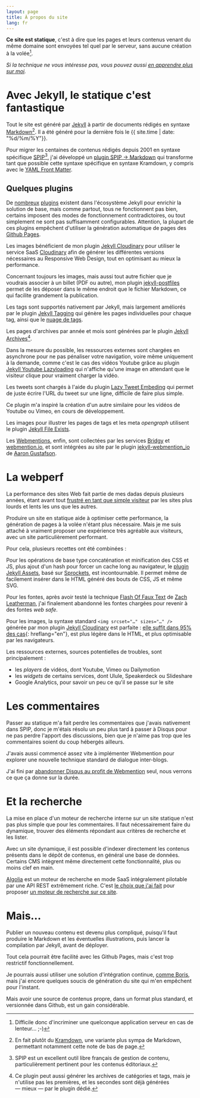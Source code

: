 ```yaml
---
layout: page
title: À propos du site
lang: fr
---
```


**Ce site est statique**, c'est à dire que les pages et leurs contenus venant du même domaine sont envoyées tel quel par le serveur, sans aucune création à la volée[^perf].

[^perf]: Difficile donc d'incriminer une quelconque application serveur en cas de lenteur… ;-)

*Si la technique ne vous intéresse pas, vous pouvez aussi [en apprendre plus sur moi](/a-propos/de-moi.html).*

# Avec Jekyll, le statique c'est fantastique

Tout le site est généré par [Jekyll](http://jekyllrb.com/) à partir de documents rédigés en syntaxe [Markdown](http://fr.wikipedia.org/wiki/Markdown)[^kramdown]. Il a été généré pour la dernière fois le&nbsp;{{ site.time | date: "%d/%m/%Y"}}.

[^kramdown]: En fait plutôt du [Kramdown](http://kramdown.gettalong.org/), une variante plus sympa de Markdown, permettant notamment cette note de bas de page.

Pour migrer les centaines de contenus rédigés depuis 2001 en syntaxe spécifique [SPIP](https://spip.net)[^spip], j'ai développé un [plugin SPIP → Markdown](https://github.com/nhoizey/spip2markdown) qui transforme tant que possible cette syntaxe spécifique en syntaxe Kramdown, y compris avec le [YAML Front Matter](http://jekyllrb.com/docs/frontmatter/).

[^spip]: SPIP est un excellent outil libre français de gestion de contenu, particulièrement pertinent pour les contenus éditoriaux.

## Quelques plugins

De [nombreux](http://jekyllrb.com/docs/plugins/#available-plugins) [plugins](http://www.jekyll-plugins.com/) existent dans l'écosystème Jekyll pour enrichir la solution de base, mais comme partout, tous ne fonctionnent pas bien, certains imposent des modes de fonctionnement contradictoires, ou tout simplement ne sont pas suffisamment configurables. Attention, la plupart de ces plugins empêchent d'utiliser la génération automatique de pages des [Github Pages](https://help.github.com/articles/using-jekyll-with-pages/).

Les images bénéficient de mon plugin [Jekyll Cloudinary](https://nhoizey.github.io/jekyll-cloudinary/) pour utiliser le service SaaS [Cloudinary](http://cloudinary.com/invites/lpov9zyyucivvxsnalc5/sgyyc0j14k6p0sbt51nw) afin de générer les différentes versions nécessaires au Responsive Web Design, tout en optimisant au mieux la performance.

Concernant toujours les images, mais aussi tout autre fichier que je voudrais associer à un billet (PDF ou autre), mon plugin [jekyll-postfiles](https://nhoizey.github.io/jekyll-postfiles/) permet de les déposer dans le même endroit que le fichier Markdown, ce qui facilite grandement la publication.

Les tags sont supportés nativement par Jekyll, mais largement améliorés par le plugin [Jekyll Tagging](https://github.com/pattex/jekyll-tagging) qui génère les pages individuelles pour chaque tag, ainsi que le [nuage de tags](https://nicolas-hoizey.com/tags/).

Les pages d'archives par année et mois sont générées par le plugin [Jekyll Archives](https://github.com/jekyll/jekyll-archives)[^arch-tags].

[^arch-tags]: Ce plugin peut aussi générer les archives de catégories et tags, mais je n'utilise pas les premières, et les secondes sont déjà générées — mieux — par le plugin dédié.

Dans la mesure du possible, les ressources externes sont chargées en asynchrone pour ne pas pénaliser votre navigation, voire même uniquement à la demande, comme c'est le cas des vidéos Youtube grâce au plugin [Jekyll Youtube Lazyloading](https://github.com/erossignon/jekyll-youtube-lazyloading) qui n'affiche qu'une image en attendant que le visiteur clique pour vraiment charger la vidéo.

Les tweets sont chargés à l'aide du plugin [Lazy Tweet Embeding](https://github.com/takuti/jekyll-lazy-tweet-embedding) qui permet de juste écrire l'URL du tweet sur une ligne, difficile de faire plus simple.

Ce plugin m'a inspiré la création d'un autre similaire pour les vidéos de Youtube ou Vimeo, en cours de développement.

Les images pour illustrer les pages de tags et les meta *opengraph* utilisent le plugin [Jekyll File Exists](https://github.com/michaelx/jekyll_file_exists).

Les [Webmentions](https://www.w3.org/TR/webmention/), enfin, sont collectées par les services [Bridgy](https://brid.gy/) et [webmention.io](https://webmention.io/), et sont intégrées au site par le plugin [jekyll-webmention_io](https://github.com/aarongustafson/jekyll-webmention_io/) de [Aaron Gustafson](https://twitter.com/aarongustafson).

# La webperf

La performance des sites Web fait partie de mes dadas depuis plusieurs années, étant avant tout [frustré en tant que simple visiteur](https://twitter.com/nhoizey/status/562873571073355776/photo/1) par les sites plus lourds et lents les uns que les autres.

Produire un site en statique aide à optimiser cette performance, la génération de pages à la volée n'étant plus nécessaire. Mais je me suis attaché à vraiment proposer une expérience très agréable aux visiteurs, avec un site particulièrement performant.

Pour cela, plusieurs recettes ont été combinées :

Pour les opérations de base type concaténation et minification des CSS et JS, plus ajout d'un hash pour forcer un cache long au navigateur, le [plugin Jekyll Assets](https://github.com/jekyll-assets/jekyll-assets), basé sur [Sprockets](https://github.com/sstephenson/sprockets#readme), est incontournable. Il permet même de facilement insérer dans le HTML généré des bouts de CSS, JS et même SVG.

Pour les fontes, après avoir testé la technique [Flash Of Faux Text](http://www.zachleat.com/web/foft/) de [Zach Leatherman](https://twitter.com/zachleat), j'ai finalement abandonné les fontes chargées pour revenir à des fontes *web safe*.

Pour les images, la syntaxe standard `<img srcset="…" sizes="…" />` générée par mon plugin [Jekyll Cloudinary](https://nhoizey.github.io/jekyll-cloudinary/) est parfaite : [elle suffit dans 95% des cas](https://cloudfour.com/thinks/dont-use-picture-most-of-the-time/){: hreflang="en"}, est plus légère dans le HTML, et plus optimisable par les navigateurs.

Les ressources externes, sources potentielles de troubles, sont principalement :

- les *players* de vidéos, dont Youtube, Vimeo ou Dailymotion
- les *widgets* de certains services, dont Ulule, Speakerdeck ou Slideshare
- Google Analytics, pour savoir un peu ce qu'il se passe sur le site

# Les commentaires

Passer au statique m'a fait perdre les commentaires que j'avais nativement dans SPIP, donc je m'étais résolu un peu plus tard à passer à Disqus pour ne pas perdre l'apport des discussions, bien que je n'aime pas trop que les commentaires soient du coup hébergés ailleurs.

J'avais aussi commencé assez vite à implémenter Webmention pour explorer une nouvelle technique standard de dialogue inter-blogs.

J'ai fini par [abandonner Disqus au profit de Webmention](/2017/07/so-long-disqus-hello-webmentions.html) seul, nous verrons ce que ça donne sur la durée.

# Et la recherche

La mise en place d'un moteur de recherche interne sur un site statique n'est pas plus simple que pour les commentaires. Il faut nécessairement faire du dynamique, trouver des éléments répondant aux critères de recherche et les lister.

Avec un site dynamique, il est possible d'indexer directement les contenus présents dans le dépôt de contenus, en général une base de données. Certains CMS intègrent même directement cette fonctionnalité, plus ou moins clef en main.

[Algolia](https://www.algolia.com/) est un moteur de recherche en mode SaaS intégralement pilotable par une API REST extrêmement riche. C'est [le choix que j'ai fait](/2015/06/un-moteur-de-recherche-sur-un-site-statique-facile-avec-algolia.html) pour proposer [un moteur de recherche sur ce site](/search.html).

# Mais…

Publier un nouveau contenu est devenu plus compliqué, puisqu'il faut produire le Markdown et les éventuelles illustrations, puis lancer la compilation par Jekyll, avant de déployer.

Tout cela pourrait être facilité avec les Github Pages, mais c'est trop restrictif fonctionnellement.

Je pourrais aussi utiliser une solution d'intégration continue, [comme Boris](https://borisschapira.com/), mais j'ai encore quelques soucis de génération du site qui m'en empêchent pour l'instant.

Mais avoir une source de contenus propre, dans un format plus standard, et  versionnée dans Github, est un gain considérable.
